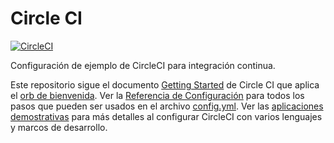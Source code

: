 # Circle CI
[![CircleCI](https://circleci.com/gh/cloudcxn/circleci/tree/principal.svg?style=svg)](https://circleci.com/gh/cloudcxn/circleci/tree/principal)

Configuración de ejemplo de CircleCI para integración continua.

Este repositorio sigue el documento [Getting Started][getting-started] de
Circle CI que aplica el [orb de bienvenida][welcome-orb]. Ver la [Referencia
de Configuración][configuration-reference] para todos los pasos que pueden ser
usados en el archivo [config.yml](.circleci/config.yml). Ver las [aplicaciones
demostrativas][demos] para más detalles al configurar CircleCI con varios
lenguajes y marcos de desarrollo.

[configuration-reference]: https://circleci.com/docs/2.0/configuration-reference
[demos]: https://circleci.com/docs/2.0/demo-apps/
[getting-started]: https://circleci.com/docs/2.0/getting-started/
[welcome-orb]:https://circleci.com/developer/orbs/orb/circleci/welcome-orb

